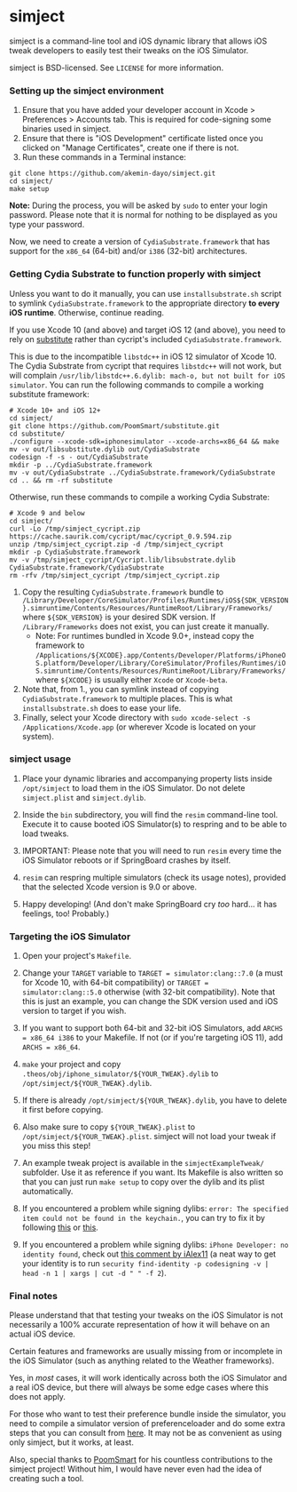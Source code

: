 # simject

simject is a command-line tool and iOS dynamic library that allows iOS tweak developers to easily test their tweaks on the iOS Simulator.

simject is BSD-licensed. See `LICENSE` for more information.

### Setting up the simject environment
1. Ensure that you have added your developer account in Xcode > Preferences > Accounts tab. This is required for code-signing some binaries used in simject.
2. Ensure that there is "iOS Development" certificate listed once you clicked on "Manage Certificates", create one if there is not.
3. Run these commands in a Terminal instance:

```
git clone https://github.com/akemin-dayo/simject.git
cd simject/
make setup
```

**Note:** During the process, you will be asked by `sudo` to enter your login password. Please note that it is normal for nothing to be displayed as you type your password.

Now, we need to create a version of `CydiaSubstrate.framework` that has support for the `x86_64` (64-bit) and/or `i386` (32-bit) architectures.

### Getting Cydia Substrate to function properly with simject

Unless you want to do it manually, you can use `installsubstrate.sh` script to symlink `CydiaSubstrate.framework` to the appropriate directory **to every iOS runtime**. Otherwise, continue reading.

If you use Xcode 10 (and above) and target iOS 12 (and above), you need to rely on [substitute](https://github.com/sbingner/substitute) rather than cycript's included `CydiaSubstrate.framework`.

This is due to the incompatible `libstdc++` in iOS 12 simulator of Xcode 10. The Cydia Substrate from cycript that requires `libstdc++` will not work, but will complain `/usr/lib/libstdc++.6.dylib: mach-o, but not built for iOS simulator`. You can run the following commands to compile a working substitute framework:

```
# Xcode 10+ and iOS 12+
cd simject/
git clone https://github.com/PoomSmart/substitute.git
cd substitute/
./configure --xcode-sdk=iphonesimulator --xcode-archs=x86_64 && make
mv -v out/libsubstitute.dylib out/CydiaSubstrate
codesign -f -s - out/CydiaSubstrate
mkdir -p ../CydiaSubstrate.framework
mv -v out/CydiaSubstrate ../CydiaSubstrate.framework/CydiaSubstrate
cd .. && rm -rf substitute
```
Otherwise, run these commands to compile a working Cydia Substrate:

```
# Xcode 9 and below
cd simject/
curl -Lo /tmp/simject_cycript.zip https://cache.saurik.com/cycript/mac/cycript_0.9.594.zip
unzip /tmp/simject_cycript.zip -d /tmp/simject_cycript
mkdir -p CydiaSubstrate.framework
mv -v /tmp/simject_cycript/Cycript.lib/libsubstrate.dylib CydiaSubstrate.framework/CydiaSubstrate
rm -rfv /tmp/simject_cycript /tmp/simject_cycript.zip
```

1. Copy the resulting `CydiaSubstrate.framework` bundle to `/Library/Developer/CoreSimulator/Profiles/Runtimes/iOS${SDK_VERSION}.simruntime/Contents/Resources/RuntimeRoot/Library/Frameworks/` where `${SDK_VERSION}` is your desired SDK version. If `/Library/Frameworks` does not exist, you can just create it manually.
   * Note: For runtimes bundled in Xcode 9.0+, instead copy the framework to `/Applications/${XCODE}.app/Contents/Developer/Platforms/iPhoneOS.platform/Developer/Library/CoreSimulator/Profiles/Runtimes/iOS.simruntime/Contents/Resources/RuntimeRoot/Library/Frameworks/` where `${XCODE}` is usually either `Xcode` or `Xcode-beta`.
2. Note that, from 1., you can symlink instead of copying `CydiaSubstrate.framework` to multiple places. This is what `installsubstrate.sh` does to ease your life.
3. Finally, select your Xcode directory with `sudo xcode-select -s /Applications/Xcode.app` (or wherever Xcode is located on your system).

### simject usage

1. Place your dynamic libraries and accompanying property lists inside `/opt/simject` to load them in the iOS Simulator. Do not delete `simject.plist` and `simject.dylib`.
   
2. Inside the `bin` subdirectory, you will find the `resim` command-line tool. Execute it to cause booted iOS Simulator(s) to respring and to be able to load tweaks.

3. IMPORTANT: Please note that you will need to run `resim` every time the iOS Simulator reboots or if SpringBoard crashes by itself.

4. `resim` can respring multiple simulators (check its usage notes), provided that the selected Xcode version is 9.0 or above.

5. Happy developing! (And don't make SpringBoard cry *too* hard... it has feelings, too! Probably.)

### Targeting the iOS Simulator

1. Open your project's `Makefile`.
2. Change your `TARGET` variable to `TARGET = simulator:clang::7.0` (a must for Xcode 10, with 64-bit compatibility) or `TARGET = simulator:clang::5.0` otherwise (with 32-bit compatibility). Note that this is just an example, you can change the SDK version used and iOS version to target if you wish.

3. If you want to support both 64-bit and 32-bit iOS Simulators, add `ARCHS = x86_64 i386` to your Makefile. If not (or if you're targeting iOS 11), add `ARCHS = x86_64`.

4. `make` your project and copy `.theos/obj/iphone_simulator/${YOUR_TWEAK}.dylib` to `/opt/simject/${YOUR_TWEAK}.dylib`.

5. If there is already `/opt/simject/${YOUR_TWEAK}.dylib`, you have to delete it first before copying.

6. Also make sure to copy `${YOUR_TWEAK}.plist` to `/opt/simject/${YOUR_TWEAK}.plist`. simject will not load your tweak if you miss this step!

7. An example tweak project is available in the `simjectExampleTweak/` subfolder. Use it as reference if you want. Its Makefile is also written so that you can just run `make setup` to copy over the dylib and its plist automatically.

8. If you encountered a problem while signing dylibs: `error: The specified item could not be found in the keychain.`, you can try to fix it by following [this](https://github.com/angelXwind/simject/issues/43#issuecomment-441659203) or [this](https://github.com/angelXwind/simject/issues/42#issuecomment-440920466).

9. If you encountered a problem while signing dylibs: `iPhone Developer: no identity found`, check out [this comment by iAlex11](https://github.com/angelXwind/simject/issues/55#issuecomment-615894757) (a neat way to get your identity is to run `security find-identity -p codesigning -v | head -n 1 | xargs | cut -d " " -f 2`).

### Final notes

Please understand that that testing your tweaks on the iOS Simulator is not necessarily a 100% accurate representation of how it will behave on an actual iOS device.

Certain features and frameworks are usually missing from or incomplete in the iOS Simulator (such as anything related to the Weather frameworks).

Yes, in *most* cases, it will work identically across both the iOS Simulator and a real iOS device, but there will always be some edge cases where this does not apply.

For those who want to test their preference bundle inside the simulator, you need to compile a simulator version of preferenceloader and do some extra steps that you can consult from [here](https://github.com/PoomSmart/preferenceloader-sim). It may not be as convenient as using only simject, but it works, at least.

Also, special thanks to [PoomSmart](https://github.com/PoomSmart) for his countless contributions to the simject project! Without him, I would have never even had the idea of creating such a tool.
